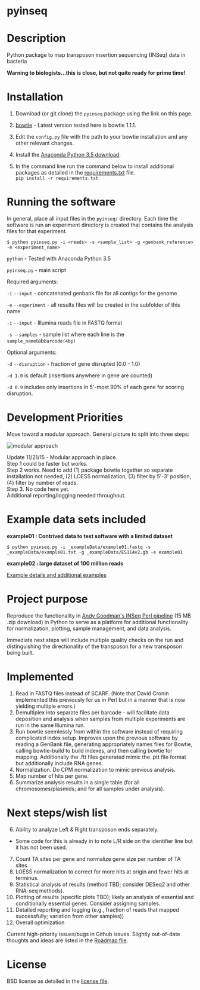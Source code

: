 # pyinseq

# Description

Python package to map transposon insertion sequencing (INSeq) data in bacteria

**Warning to biologists...this is close, but not quite ready for prime time!**

# Installation

1. Download (or git clone) the `pyinseq` package using the link on this page.

2. [bowtie](http://bowtie-bio.sourceforge.net/index.shtml) - Latest version tested here is bowtie 1.1.1.

3. Edit the `config.py` file with the path to your bowtie installation and any other relevant changes.

4. Install the [Anaconda Python 3.5 download](https://www.continuum.io/downloads).

5. In the command line run the command below to install additional packages as detailed in the [requirements.txt](requirements.txt) file.  
`pip install -r requirements.txt`

# Running the software

In general, place all input files in the `pyinseq/` directory. Each time the software is run an experiment directory is created that contains the analysis files for that experiment.

`$ python pyinseq.py -i <reads> -s <sample_list> -g <genbank_reference> -e <experiment_name>`

`python` - Tested with Anaconda Python 3.5

`pyinseq.py` - main script

Required arguments:

`-i`  `--input` - concatenated genbank file for all contigs for the genome

`-e`  `--experiment` - all results files will be created in the subfolder of this name

`-i`  `--input` - Illumina reads file in FASTQ format

`-s`  `--samples` - sample list where each line is the `sample_name`tab`barcode(4bp)`

Optional arguments:

`-d`  `--disruption` - fraction of gene disrupted (0.0 - 1.0)

`-d 1.0` is default (insertions anywhere in gene are counted)

`-d 0.9` includes only insertions in 5'-most 90% of each gene for scoring disruption.

# Development Priorities

Move toward a modular approach. General picture to split into three steps:

![modular approach](https://cloud.githubusercontent.com/assets/8669125/10409855/18925d7a-6ef5-11e5-9304-9f24eb868b80.png)

Update 11/21/15 - Modular approach in place.  
Step 1 could be faster but works.  
Step 2 works. Need to add (1) package bowtie together so separate installation not needed, (2) LOESS normalization, (3) filter by 5'-3' position, (4) filter by number of reads.  
Step 3. No code here yet.  
Additional reporting/logging needed throughout.  

# Example data sets included

**example01 : Contrived data to test software with a limited dataset**

`$ python pyinseq.py -i _exampleData/example01.fastq -s _exampleData/example01.txt -g _exampleData/ES114v2.gb -e example01`

**example02 : large dataset of 100 million reads**

[Example details and additional examples](_exampleData/exampleData.md)

# Project purpose

Reproduce the functionality in [Andy Goodman's INSeq Perl pipeline](http://www.nature.com/nprot/journal/v6/n12/extref/nprot.2011.417-S2.zip) (15 MB .zip download) in Python to serve as a platform for additional functionality for normalization, plotting, sample management, and data analysis.

Immediate next steps will include multiple quality checks on the run and distinguishing the directionality of the transposon for a new transposon being built.


# Implemented

1. Read in FASTQ files instead of SCARF. (Note that David Cronin implemented this previously for us in Perl but in a manner that is now yielding multiple errors.)
2. Demultiplex into separate files per barcode - will facilitate data deposition and analysis when samples from multiple experiments are run in the same Illumina run.
3. Run bowtie seemlessly from within the software instead of requiring complicated index setup. Improves upon the previous software by reading a GenBank file, generating appropriately names files for Bowtie, calling bowtie-build to build indexes, and then calling bowtie for mapping. Additionally the .ftt files generated mimic the .ptt file format but additionally include RNA genes.
4. Normalization. Do CPM normalization to mimic previous analysis.
4. Map number of hits per gene.
5. Summarize analysis results in a single table (for all chromosomes/plasmids; and for all samples under analysis).

# Next steps/wish list

6. Ability to analyze Left & Right transposon ends separately.
  - Some code for this is already in to note L/R side on the identifier line but it has not been used.
7. Count TA sites per gene and normalize gene size per number of TA sites.
7. LOESS normalization to correct for more hits at origin and fewer hits at terminus.
8. Statistical analysis of results (method TBD; consider DESeq2 and other RNA-seq methods).
9. Plotting of results (specific plots TBD); likely an analysis of essential and conditionally essential genes. Consider assigning samples.
10. Detailed reporting and logging (e.g., fraction of reads that mapped successfully; variation from other samples))
11. Overall optimization

Current high-priority issues/bugs in Github issues. Slightly out-of-date thoughts and ideas are listed in the [Roadmap file](roadmap.md).

# License

BSD license as detailed in the [license file](LICENSE.md).
